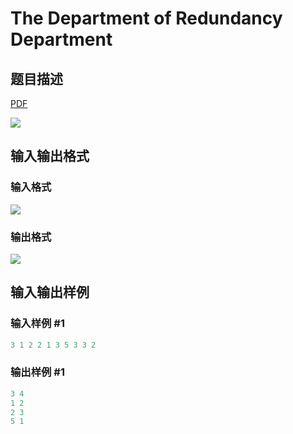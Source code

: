 # The Department of Redundancy Department

## 题目描述

[problemUrl]: https://uva.onlinejudge.org/index.php?option=com_onlinejudge&Itemid=8&category=6&page=show_problem&problem=425

[PDF](https://uva.onlinejudge.org/external/4/p484.pdf)

![](https://cdn.luogu.com.cn/upload/vjudge_pic/UVA484/d077d6c60555b426a7bd5f39a36df2904ca01146.png)

## 输入输出格式

### 输入格式

![](https://cdn.luogu.com.cn/upload/vjudge_pic/UVA484/9dc6074ea66194cc024eca1604394324454f9a9e.png)

### 输出格式

![](https://cdn.luogu.com.cn/upload/vjudge_pic/UVA484/3ba1f0fbc236711db89efd0ea9fd028aa9959dc8.png)

## 输入输出样例

### 输入样例 #1

```cpp
3 1 2 2 1 3 5 3 3 2
```


### 输出样例 #1

```cpp
3 4
1 2
2 3
5 1
```


